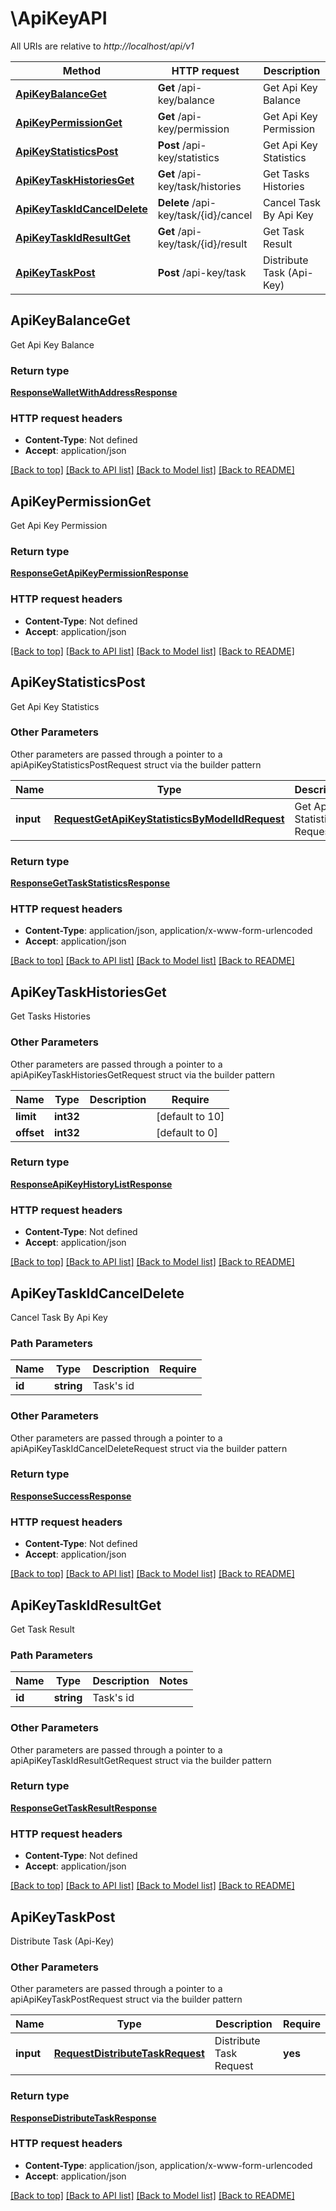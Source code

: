 # \ApiKeyAPI

All URIs are relative to *http://localhost/api/v1*

Method | HTTP request | Description
------------- | ------------- | -------------
[**ApiKeyBalanceGet**](ApiKeyAPI.md#ApiKeyBalanceGet) | **Get** /api-key/balance | Get Api Key Balance
[**ApiKeyPermissionGet**](ApiKeyAPI.md#ApiKeyPermissionGet) | **Get** /api-key/permission | Get Api Key Permission
[**ApiKeyStatisticsPost**](ApiKeyAPI.md#ApiKeyStatisticsPost) | **Post** /api-key/statistics | Get Api Key Statistics
[**ApiKeyTaskHistoriesGet**](ApiKeyAPI.md#ApiKeyTaskHistoriesGet) | **Get** /api-key/task/histories | Get Tasks Histories
[**ApiKeyTaskIdCancelDelete**](ApiKeyAPI.md#ApiKeyTaskIdCancelDelete) | **Delete** /api-key/task/{id}/cancel | Cancel Task By Api Key
[**ApiKeyTaskIdResultGet**](ApiKeyAPI.md#ApiKeyTaskIdResultGet) | **Get** /api-key/task/{id}/result | Get Task Result
[**ApiKeyTaskPost**](ApiKeyAPI.md#ApiKeyTaskPost) | **Post** /api-key/task | Distribute Task (Api-Key)



## ApiKeyBalanceGet


Get Api Key Balance


### Return type

[**ResponseWalletWithAddressResponse**](ResponseWalletWithAddressResponse.md)


### HTTP request headers

- **Content-Type**: Not defined
- **Accept**: application/json

[[Back to top]](#) [[Back to API list]](../README.md#documentation-for-api-endpoints)
[[Back to Model list]](../README.md#documentation-for-models)
[[Back to README]](../README.md)


## ApiKeyPermissionGet


Get Api Key Permission



### Return type

[**ResponseGetApiKeyPermissionResponse**](ResponseGetApiKeyPermissionResponse.md)


### HTTP request headers

- **Content-Type**: Not defined
- **Accept**: application/json

[[Back to top]](#) [[Back to API list]](../README.md#documentation-for-api-endpoints)
[[Back to Model list]](../README.md#documentation-for-models)
[[Back to README]](../README.md)


## ApiKeyStatisticsPost


Get Api Key Statistics



### Other Parameters

Other parameters are passed through a pointer to a apiApiKeyStatisticsPostRequest struct via the builder pattern


Name | Type | Description  | Require
------------- | ------------- | ------------- | -------------
 **input** | [**RequestGetApiKeyStatisticsByModelIdRequest**](RequestGetApiKeyStatisticsByModelIdRequest.md) | Get Api Key Statistics Request | **yes**


### Return type

[**ResponseGetTaskStatisticsResponse**](ResponseGetTaskStatisticsResponse.md)

### HTTP request headers

- **Content-Type**: application/json, application/x-www-form-urlencoded
- **Accept**: application/json

[[Back to top]](#) [[Back to API list]](../README.md#documentation-for-api-endpoints)
[[Back to Model list]](../README.md#documentation-for-models)
[[Back to README]](../README.md)


## ApiKeyTaskHistoriesGet


Get Tasks Histories



### Other Parameters

Other parameters are passed through a pointer to a apiApiKeyTaskHistoriesGetRequest struct via the builder pattern


Name | Type | Description  | Require
------------- | ------------- | ------------- | -------------
 **limit** | **int32** |  | [default to 10]
 **offset** | **int32** |  | [default to 0]

### Return type

[**ResponseApiKeyHistoryListResponse**](ResponseApiKeyHistoryListResponse.md)


### HTTP request headers

- **Content-Type**: Not defined
- **Accept**: application/json

[[Back to top]](#) [[Back to API list]](../README.md#documentation-for-api-endpoints)
[[Back to Model list]](../README.md#documentation-for-models)
[[Back to README]](../README.md)


## ApiKeyTaskIdCancelDelete

Cancel Task By Api Key


### Path Parameters


Name | Type | Description  | Require
------------- | ------------- | ------------- | -------------
**id** | **string** | Task&#39;s id | 

### Other Parameters

Other parameters are passed through a pointer to a apiApiKeyTaskIdCancelDeleteRequest struct via the builder pattern


### Return type

[**ResponseSuccessResponse**](ResponseSuccessResponse.md)



### HTTP request headers

- **Content-Type**: Not defined
- **Accept**: application/json

[[Back to top]](#) [[Back to API list]](../README.md#documentation-for-api-endpoints)
[[Back to Model list]](../README.md#documentation-for-models)
[[Back to README]](../README.md)


## ApiKeyTaskIdResultGet


Get Task Result



### Path Parameters


Name | Type | Description  | Notes
------------- | ------------- | ------------- | -------------
**id** | **string** | Task&#39;s id | 

### Other Parameters

Other parameters are passed through a pointer to a apiApiKeyTaskIdResultGetRequest struct via the builder pattern


### Return type

[**ResponseGetTaskResultResponse**](ResponseGetTaskResultResponse.md)



### HTTP request headers

- **Content-Type**: Not defined
- **Accept**: application/json

[[Back to top]](#) [[Back to API list]](../README.md#documentation-for-api-endpoints)
[[Back to Model list]](../README.md#documentation-for-models)
[[Back to README]](../README.md)


## ApiKeyTaskPost


Distribute Task (Api-Key)


### Other Parameters

Other parameters are passed through a pointer to a apiApiKeyTaskPostRequest struct via the builder pattern


Name | Type | Description  | Require
------------- | ------------- | ------------- | -------------
 **input** | [**RequestDistributeTaskRequest**](RequestDistributeTaskRequest.md) | Distribute Task Request | **yes**

### Return type

[**ResponseDistributeTaskResponse**](ResponseDistributeTaskResponse.md)



### HTTP request headers

- **Content-Type**: application/json, application/x-www-form-urlencoded
- **Accept**: application/json

[[Back to top]](#) [[Back to API list]](../README.md#documentation-for-api-endpoints)
[[Back to Model list]](../README.md#documentation-for-models)
[[Back to README]](../README.md)

